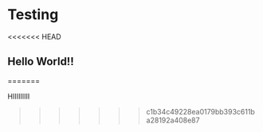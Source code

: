 # Testing

<<<<<<< HEAD
## Hello World!!
=======


HIIIIIIIII
>>>>>>> c1b34c49228ea0179bb393c611ba28192a408e87
